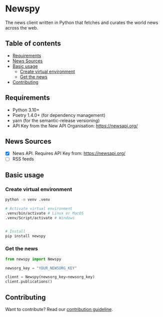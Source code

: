 # Newspy

The news client written in Python that fetches and curates the world news across the web.

## Table of contents

- [Requirements](#requirements)
- [News Sources](#news-sources)
- [Basic usage](#basic-usage)
    - [Create virtual environment](#create-virtual-environment)
    - [Get the news](#get-the-news)
- [Contributing](#contributing)

## Requirements

* Python 3.10+
* Poetry 1.4.0+ (for dependency management)
* yarn (for the semantic-release versioning)
* API Key from the New API Organisation: https://newsapi.org/

## News Sources

- [X] News API. Requires API Key from: https://newsapi.org/
- [ ] RSS feeds

## Basic usage

### Create virtual environment

```bash
python -m venv .venv

# Activate virtual environment
.venv/bin/activate # Linux or MacOS
.venv/Script/activate # Windows


# Install
pip install newspy
```

### Get the news

```python
from newspy import Newspy

newsorg_key = "YOUR_NEWSORG_KEY"

client = Newspy(newsorg_key=newsorg_key)
client.publications()
```

## Contributing

Want to contribute? Read our [contribution guideline](./CONTRIBUTING.md).
